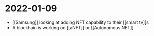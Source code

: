 # 2022-01-09
- [[Samsung]] looking at adding NFT capability to their [[smart tv]]s
-  A blockhain is working on [[aNFT]] or [[Autonomous NFT]]
